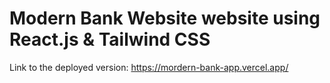 # Modern Bank Website website using React.js & Tailwind CSS


Link to the deployed version: https://mordern-bank-app.vercel.app/
